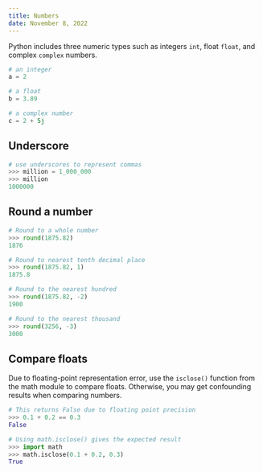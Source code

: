 ```yaml
---
title: Numbers
date: November 8, 2022
---
```


Python includes three numeric types such as integers `int`, float `float`, and complex `complex` numbers.

```python
# an integer
a = 2

# a float
b = 3.89

# a complex number
c = 2 + 5j
```

## Underscore

```python
# use underscores to represent commas
>>> million = 1_000_000
>>> million
1000000
```

## Round a number

```python
# Round to a whole number
>>> round(1875.82)
1876

# Round to nearest tenth decimal place
>>> round(1875.82, 1)
1875.8

# Round to the nearest hundred
>>> round(1875.82, -2)
1900

# Round to the nearest thousand
>>> round(3256, -3)
3000
```

## Compare floats

Due to floating-point representation error, use the `isclose()` function from the math module to compare floats. Otherwise, you may get confounding results when comparing numbers.

```python
# This returns False due to floating point precision
>>> 0.1 + 0.2 == 0.3
False

# Using math.isclose() gives the expected result
>>> import math
>>> math.isclose(0.1 + 0.2, 0.3)
True
```
